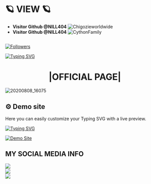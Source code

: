 # 🪐 VIEW 🪐
>
* **Visitor Github @NILL404**
![Chigozieworldwide](https://komarev.com/ghpvc/?username=Chigozieworldwide&color=blue)
* **Visitor Github  @NILL404**
![CythonFamily](https://komarev.com/ghpvc/?username=CythonFamily&color=green)
>
## <a href="https://github.com/NILL404/followers">
<img title="Followers" src="https://img.shields.io/github/followers/Chigozieworldwide?label=Followers&color=blue&style=flat-square"></a>


[![Typing SVG](https://readme-typing-svg.herokuapp.com?color=%23FF0000&lines=WELCOME+TO+MY+GITHUB+NILL404)](https://git.io/typing-svg)

<h1 align="center"> |OFFICIAL PAGE|</h1>


![20200808_16075]([https://github.com/NILL404/binnos/blob/main/2022.png])



## ⚙ Demo site

Here you can easily customize your Typing SVG with a live preview.

[![Typing SVG](https://readme-typing-svg.herokuapp.com?color=5547F7&background=DBDBDB00&lines=NILL404+%C2%AE)](https://git.io/typing-svg)

[![Demo Site](https://user-images.githubusercontent.com/62628408/116336814-1bb85200-a7d1-11eb-8586-0ccf5bb97eae.gif "Demo Site")](https://readme-typing-svg.herokuapp.com/demo/)

## MY SOCIAL MEDIA INFO

[![](https://img.shields.io/badge/Github-black?logo=Github&logoColor=green&labelColor=black)](https://github.com/NILL404) <br>
[![](https://img.shields.io/badge/Facebook-black?logo=Facebook&logoColor=green&labelColor=black)](https://www.facebook.com/NKD403) <br>
[![](https://img.shields.io/badge/Telegram-black?logo=Telegram&logoColor=green&labelColor=black)](https://t.me/Cythonfamily) <br>
